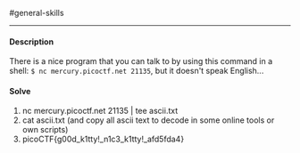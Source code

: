 #general-skills
<hr>

#### Description

There is a nice program that you can talk to by using this command in a shell: `$ nc mercury.picoctf.net 21135`, but it doesn't speak English...

#### Solve
1. nc mercury.picoctf.net 21135 | tee ascii.txt 
2. cat ascii.txt (and copy all ascii text to decode in some online tools or own scripts)
3. picoCTF{g00d_k1tty!_n1c3_k1tty!_afd5fda4}